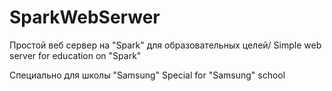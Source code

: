 # SparkWebSerwer
Простой веб сервер на "Spark" для образовательных целей/ Simple web server for education on "Spark"

Специально для школы "Samsung"
Special for "Samsung" school
